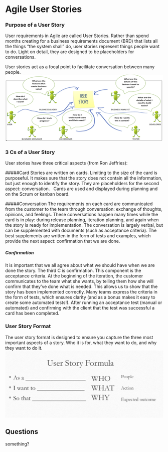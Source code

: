 # Agile User Stories


### Purpose of a User Story

User requirements in Agile are called User Stories. Rather than spend months creating for a business requirements document (BRD) that lists all the things “the system shall” do, user stories represent things people want to do. Light on detail, they are designed to be placeholders for conversations.

User stories act as a focal point to facilitate conversation between many people.
![Stories Value](media/stories-value.png)


### 3 Cs of a User Story

User stories have three critical aspects (from Ron Jeffries):

#####Card
Stories are written on cards. Limiting to the size of the card is purposeful. It makes sure that the story does not contain all the information, but just enough to identify the story. They are placeholders for the second aspect: conversation.  
Cards are used and displayed during planning and on the Scrum or kanban board. 

#####Conversation
The requirements on each card are communicated from the customer to the team through conversation: exchange of thoughts, opinions, and feelings. These conversations happen many times while the card is in play: during release planning, iteration planning, and again when the story is ready for implementation. 
The conversation is largely verbal, but can be supplemented with documents (such as acceptance criteria). The best supplements are written in the form of tests and examples, which provide the next aspect: confirmation that we are done. 

##### Confirmation
It is important that we all agree about what we should have when we are done the story. The third C is confirmation. This component is the acceptance criteria.
At the beginning of the iteration, the customer communicates to the team what she wants, by telling them how she will confirm that they’ve done what is needed. This allows us to show that the story has been implemented correctly.
Many teams express the criteria in the form of tests, which ensures clarity (and as a bonus makes it easy to create some automated tests!). 
After running an acceptance test (manual or automated) and confirming with the client that the test was successful a card has been completed.


### User Story Format

The user story format is designed to ensure you capture the three most important aspects of a story. Who it is for, what they want to do, and why they want to do it.
![Story format](media/story-format.png)


## Questions

something?

```







```
